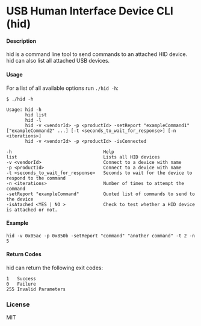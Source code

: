 # USB Human Interface Device CLI (hid)


#### Description
hid is a command line tool to send commands to an attached HID device. hid can also list all attached USB devices.

#### Usage 
For a list of all available options run `./hid -h`:

	$ ./hid -h

    Usage: hid -h
           hid list
           hid -l
           hid -v <vendorId> -p <productId> -setReport "exampleCommand1" ["exampleCommand2" ...] [-t <seconds_to_wait_for_response>] [-n <iterations>]
           hid -v <vendorId> -p <productId> -isConnected

    -h                                  Help
    list                                Lists all HID devices
    -v <vendorId>                       Connect to a device with name
    -p <productId>                      Connect to a device with name
    -t <seconds_to_wait_for_response>   Seconds to wait for the device to respond to the command
    -n <iterations>                     Number of times to attempt the command
    -setReport "exampleCommand"         Quoted list of commands to send to the device
    -isAtached <YES | NO >              Check to test whether a HID device is attached or not.

#### Example

`hid -v 0x05ac -p 0x850b -setReport "command" "another command" -t 2 -n 5`

#### Return Codes
hid can return the following exit codes:

	1	Success
	0	Failure
	255	Invalid Parameters

### License
MIT
